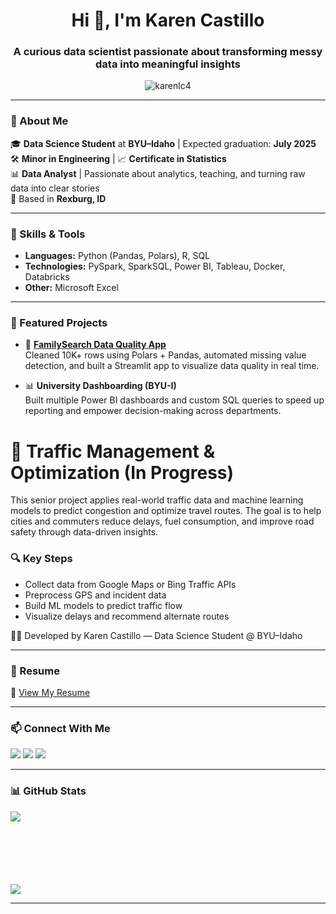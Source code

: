 <h1 align="center">Hi 👋, I'm Karen Castillo</h1>
<h3 align="center">A curious data scientist passionate about transforming messy data into meaningful insights</h3>

<p align="center">
  <img src="https://komarev.com/ghpvc/?username=karenlc4&label=Profile%20views&color=0e75b6&style=flat" alt="karenlc4" />
</p>

---

### 💼 About Me

🎓 **Data Science Student** at **BYU–Idaho** | Expected graduation: **July 2025**  
🛠️ **Minor in Engineering** | 📈 **Certificate in Statistics**  
📊 **Data Analyst** | Passionate about analytics, teaching, and turning raw data into clear stories  
📍 Based in **Rexburg, ID**


---

### 🧠 Skills & Tools

- **Languages:** Python (Pandas, Polars), R, SQL  
- **Technologies:** PySpark, SparkSQL, Power BI, Tableau, Docker, Databricks  
- **Other:** Microsoft Excel  

---

### 🚀 Featured Projects

- 🧹 [**FamilySearch Data Quality App**](https://github.com/karenlc4/record-metadata)  
  Cleaned 10K+ rows using Polars + Pandas, automated missing value detection, and built a Streamlit app to visualize data quality in real time.


- 📊 **University Dashboarding (BYU-I)**  
  Built multiple Power BI dashboards and custom SQL queries to speed up reporting and empower decision-making across departments.
  
# 🚦 Traffic Management & Optimization (In Progress)

This senior project applies real-world traffic data and machine learning models to predict congestion and optimize travel routes. The goal is to help cities and commuters reduce delays, fuel consumption, and improve road safety through data-driven insights.

### 🔍 Key Steps
- Collect data from Google Maps or Bing Traffic APIs
- Preprocess GPS and incident data
- Build ML models to predict traffic flow
- Visualize delays and recommend alternate routes

👩‍💻 Developed by Karen Castillo — Data Science Student @ BYU–Idaho


---

### 📄 Resume

📄 [View My Resume](https://github.com/karenlc4/karenlc4.github.io/blob/main/Karen%20Castillo%20Resume%204-25%20(3).pdf)

---

### 📫 Connect With Me

<p align="left">
  <a href="mailto:krnl141198@gmail.com"><img src="https://img.shields.io/badge/Gmail-D14836?style=flat&logo=gmail&logoColor=white"/></a>
  <a href="https://linkedin.com/in/karen-l-castillo" target="blank"><img src="https://img.shields.io/badge/LinkedIn-blue?style=flat&logo=linkedin&logoColor=white" /></a>
  <a href="https://github.com/karenlc4"><img src="https://img.shields.io/badge/GitHub-100000?style=flat&logo=github&logoColor=white"/></a>
</p>

---

### 📊 GitHub Stats

<p>
  <img align="left" src="https://github-readme-stats.vercel.app/api/top-langs/?username=karenlc4&layout=compact&theme=default" />
</p>
<br><br><br><br><br><br>
<p>
  <img src="https://github-readme-stats.vercel.app/api?username=karenlc4&show_icons=true&theme=default" />
</p>

---



